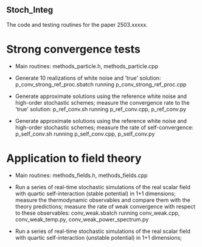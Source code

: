 ## Stoch_Integ

The code and testing routines for the paper 2503.xxxxx.

# Strong convergence tests

- Main routines:
  methods_particle.h, methods_particle.cpp

- Generate 10 realizations of white noise and 'true' solution:
  p_conv_strong_ref_proc.sbatch running p_conv_strong_ref_proc.cpp

- Generate approximate solutions using the reference white noise and high-order stochastic schemes; measure the convergence rate to the 'true' solution:
  p_ref_conv.sh running p_ref_conv.cpp, p_ref_conv.py

- Generate approximate solutions using the reference white noise and high-order stochastic schemes; measure the rate of self-convergence:
  p_self_conv.sh running p_self_conv.cpp, p_self_conv.py

# Application to field theory

- Main routines:
  methods_fields.h, methods_fields.cpp

- Run a series of real-time stochastic simulations of the real scalar field with quartic self-interaction (stable potential) in 1+1 dimensions;
  measure the thermodynamic observables and compare them with the theory predictions; measure the rate of weak convergence with respect to these observables:
  conv_weak.sbatch running conv_weak.cpp, conv_weak_temp.py, conv_weak_power_spectrum.py

- Run a series of real-time stochastic simulations of the real scalar field with quartic self-interaction (unstable potential) in 1+1 dimensions;

